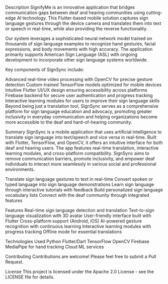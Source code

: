 Description
SignifyMe is an innovative application that bridges communication gaps between deaf and hearing communities using cutting-edge AI technology. This Flutter-based mobile solution captures sign language gestures through the device camera and translates them into text or speech in real-time, while also providing the reverse functionality.

Our system leverages a sophisticated neural network model trained on thousands of sign language examples to recognize hand gestures, facial expressions, and body movements with high accuracy. The application primarily supports American Sign Language (ASL) with ongoing development to incorporate other sign language systems worldwide.

Key components of SignSync include:

Advanced real-time video processing with OpenCV for precise gesture detection
Custom-trained TensorFlow models optimized for mobile devices
Intuitive Flutter UI/UX design ensuring accessibility across platforms
Firebase backend for secure user authentication and progress tracking
Interactive learning modules for users to improve their sign language skills
Beyond being just a translation tool, SignSync serves as a comprehensive platform for sign language education and advocacy, promoting greater inclusivity in everyday communication and helping organizations become more accessible to the deaf and hard-of-hearing community.

Summary
SignSync is a mobile application that uses artificial intelligence to translate sign language into text/speech and vice versa in real-time. Built with Flutter, TensorFlow, and OpenCV, it offers an intuitive interface for both deaf and hearing users. The app features real-time translation, interactive learning modules, and cross-platform compatibility. SignSync aims to remove communication barriers, promote inclusivity, and empower deaf individuals to interact more seamlessly in various social and professional environments.

Translate sign language gestures to text in real-time
Convert spoken or typed language into sign language demonstrations
Learn sign language through interactive tutorials with feedback
Build personalized sign language vocabulary lists
Connect with the deaf community through integrated features

Features
Real-time sign language detection and translation
Text-to-sign language visualization with 3D avatar
User-friendly interface built with Flutter
Cross-platform support (Android, iOS)
AI-powered gesture recognition with continuous learning
Interactive learning modules with progress tracking
Offline mode for essential translations

Technologies Used
Python
Flutter/Dart
TensorFlow
OpenCV
Firebase
MediaPipe for hand tracking
Cloud ML services

Contributing
Contributions are welcome! Please feel free to submit a Pull Request.

License
This project is licensed under the  Apache 2.0 License - see the LICENSE file for details.
